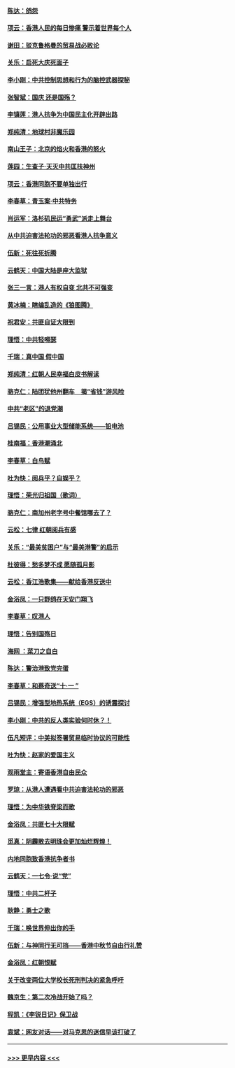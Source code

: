 #### [陈达：鸽怨](../pages/nsc993/n11561879.md?t=10022245) 
#### [项云：香港人民的每日惨痛  警示着世界每个人](../pages/nsc993/n11559273.md?t=10022245) 
#### [谢田：驳克鲁格曼的贸易战必败论](../pages/nsc993/n11555840.md?t=10022245) 
#### [关乐：启死大庆死面子](../pages/nsc993/n11556823.md?t=10022245) 
#### [李小刚：中共控制思想和行为的脑控武器探秘](../pages/nsc993/n11556776.md?t=10022245) 
#### [张智斌：国庆  还是国殇？](../pages/nsc993/n11556617.md?t=10022245) 
#### [李镇莲：港人抗争为中国民主化开辟出路](../pages/nsc993/n11556570.md?t=10022245) 
#### [郑纯清：地球村非魔乐园](../pages/nsc993/n11555415.md?t=10022245) 
#### [南山王子：北京的焰火和香港的怒火](../pages/nsc993/n11555318.md?t=10022245) 
#### [莲园：生查子·天灭中共匡扶神州](../pages/nsc993/n11555302.md?t=10022245) 
#### [项云：香港同胞不要单独出行](../pages/nsc993/n11555276.md?t=10022245) 
#### [李春草：青玉案‧中共特务](../pages/nsc993/n11552356.md?t=10022245) 
#### [肖运军：洛杉矶民运“勇武”派走上舞台](../pages/nsc993/n11551595.md?t=10022245) 
#### [从中共迫害法轮功的邪恶看港人抗争意义](../pages/nsc993/n11540858.md?t=10022245) 
#### [伍新：死往死折腾](../pages/nsc993/n11550174.md?t=10022245) 
#### [云鹤天：中国大陆是座大监狱](../pages/nsc993/n11550155.md?t=10022245) 
#### [张三一言：港人有权自变 北共不可强变](../pages/nsc993/n11550132.md?t=10022245) 
#### [黄冰楠：瞎编乱造的《狼图腾》](../pages/nsc993/n11550082.md?t=10022245) 
#### [祝君安：共匪自证大限到](../pages/nsc993/n11550041.md?t=10022245) 
#### [理悟：中共轻嘚瑟](../pages/nsc993/n11547978.md?t=10022245) 
#### [千瑞：真中国 假中国](../pages/nsc993/n11547865.md?t=10022245) 
#### [郑纯清：红朝人民幸福白皮书解读](../pages/nsc993/n11547499.md?t=10022245) 
#### [骆克仁：陆团犹他州翻车　揭“省钱”游风险](../pages/nsc993/n11546977.md?t=10022245) 
#### [中共“老区”的退党潮](../pages/nsc993/n11545995.md?t=10022245) 
#### [吕锡民：公用事业大型储能系统——铅电池](../pages/nsc993/n11545701.md?t=10022245) 
#### [桂南福：香港潮涌北](../pages/nsc993/n11545682.md?t=10022245) 
#### [李春草：白鸟赋](../pages/nsc993/n11545663.md?t=10022245) 
#### [吐为快：阅兵乎？自娱乎？](../pages/nsc993/n11545625.md?t=10022245) 
#### [理悟：荣光归祖国（歌词）](../pages/nsc993/n11545616.md?t=10022245) 
#### [骆克仁：南加州老字号中餐馆哪去了？](../pages/nsc993/n11545120.md?t=10022245) 
#### [云松：七律 红朝阅兵有感](../pages/nsc993/n11542394.md?t=10022245) 
#### [关乐：“最美贫困户”与“最美港警”的启示](../pages/nsc993/n11542252.md?t=10022245) 
#### [杜彼得：愁多梦不成 愿随孤月影](../pages/nsc993/n11540296.md?t=10022245) 
#### [云松：香江浩歌集——献给香港反送中](../pages/nsc993/n11540149.md?t=10022245) 
#### [金浴凤：一只野鸽在天安门翔飞](../pages/nsc993/n11540280.md?t=10022245) 
#### [李春草：叹港人](../pages/nsc993/n11540119.md?t=10022245) 
#### [理悟：告别国殇日](../pages/nsc993/n11539610.md?t=10022245) 
#### [海网 ：菜刀之自白](../pages/nsc993/n11539597.md?t=10022245) 
#### [陈达：警治港致党完蛋](../pages/nsc993/n11538127.md?t=10022245) 
#### [李春草：和蔡奇送“十·一 ”](../pages/nsc993/n11537810.md?t=10022245) 
#### [吕锡民：增强型地热系统（EGS）的诱震探讨](../pages/nsc993/n11537765.md?t=10022245) 
#### [李小刚：中共的反人类实验何时休？！](../pages/nsc993/n11537669.md?t=10022245) 
#### [伍凡短评：中美拟签署贸易临时协议的可能性](../pages/nsc993/n11536773.md?t=10022245) 
#### [吐为快：赵家的爱国主义](../pages/nsc993/n11536750.md?t=10022245) 
#### [观雨堂主：寄语香港自由民众](../pages/nsc993/n11536735.md?t=10022245) 
#### [罗琼：从港人遭遇看中共迫害法轮功的邪恶](../pages/nsc993/n11507862.md?t=10022245) 
#### [理悟：为中华铁脊梁而歌](../pages/nsc993/n11534458.md?t=10022245) 
#### [金浴凤：共匪七十大限赋](../pages/nsc993/n11534434.md?t=10022245) 
#### [觅真：阴霾散去明珠会更加灿烂辉煌！](../pages/nsc993/n11531858.md?t=10022245) 
#### [内地同胞致香港抗争者书](../pages/nsc993/n11531645.md?t=10022245) 
#### [云鹤天：一七令‧说“党”](../pages/nsc993/n11529099.md?t=10022245) 
#### [理悟：中共二杆子](../pages/nsc993/n11529046.md?t=10022245) 
#### [耿静：勇士之歌](../pages/nsc993/n11527562.md?t=10022245) 
#### [千瑞：唤世界伸出你的手](../pages/nsc993/n11526942.md?t=10022245) 
#### [伍新：与神同行无可挡——香港中秋节自由行礼赞](../pages/nsc993/n11526801.md?t=10022245) 
#### [金浴凤：红朝恨赋](../pages/nsc993/n11524312.md?t=10022245) 
#### [关于改变两位大学校长死刑判决的紧急呼吁](../pages/nsc993/n11524103.md?t=10022245) 
#### [魏京生：第二次冷战开始了吗？](../pages/nsc993/n11524023.md?t=10022245) 
#### [程凯：《李锐日记》保卫战](../pages/nsc993/n11522922.md?t=10022245) 
#### [袁斌：网友对话——对马克思的迷信早该打破了](../pages/nsc993/n11522561.md?t=10022245) 

----
#### [ >>> 更早内容 <<< ](../indexes/nsc993-earlier.md)
